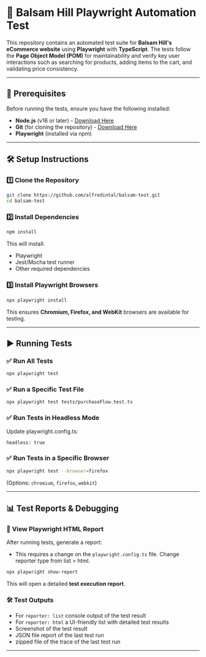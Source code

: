 # 🎄 Balsam Hill Playwright Automation Test

This repository contains an automated test suite for **Balsam Hill's eCommerce website** using **Playwright** with **TypeScript**. The tests follow the **Page Object Model (POM)** for maintainability and verify key user interactions such as searching for products, adding items to the cart, and validating price consistency.

---

## 📌 Prerequisites
Before running the tests, ensure you have the following installed:
- **Node.js** (v16 or later) - [Download Here](https://nodejs.org/)
- **Git** (for cloning the repository) - [Download Here](https://git-scm.com/)
- **Playwright** (installed via npm)

---

## 🛠️ Setup Instructions

### 1️⃣ **Clone the Repository**
```sh
git clone https://github.com/alfredintal/balsam-test.git
cd balsam-test
```

### 2️⃣ **Install Dependencies**
```sh
npm install
```
This will install:
- Playwright
- Jest/Mocha test runner
- Other required dependencies

### 3️⃣ **Install Playwright Browsers**
```sh
npx playwright install
```
This ensures **Chromium, Firefox, and WebKit** browsers are available for testing.

---

## ▶️ Running Tests

### ✅ **Run All Tests**
```sh
npx playwright test
```

### ✅ **Run a Specific Test File**
```sh
npx playwright test tests/purchaseFlow.test.ts
```

### ✅ **Run Tests in Headless Mode**

Update playwright.config.ts:

```sh
headless: true
```

### ✅ **Run Tests in a Specific Browser**
```sh
npx playwright test --browser=firefox
```
(Options: `chromium`, `firefox`, `webkit`)

---

## 📊 Test Reports & Debugging

### 📜 **View Playwright HTML Report**
After running tests, generate a report:
- This requires a change on the `playwright.config.ts` file. Change reporter type from list > html.
```sh
npx playwright show-report
```
This will open a detailed **test execution report**.

### 🛠 **Test Outputs**
- For `reporter: list` console output of the test result
- For `reporter: html` a UI-friendly list with detailed test results
- Screenshot of the test result
- JSON file report of the last test run
- zipped file of the trace of the last test run

---
